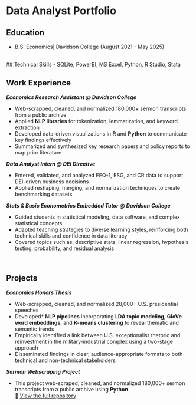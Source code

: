 # Data Analyst Portfolio

## Education 
- B.S. Economics| Davidson College (August 2021 - May 2025)
<br> 
## Technical Skills 
- SQLite, PowerBI, MS Excel, Python, R Studio, Stata
<br> 

## Work Experience
***Economics Research Assistant @ Davidson College*** <br>
- Web-scrapped, cleaned, and normalized 180,000+ sermon transcripts from a public archive<br>
- Applied **NLP libraries** for tokenization, lemmatization, and keyword extraction<br>
- Developed data-driven visualizations in **R** and **Python** to communicate key findings effectively<br>
- Summarized and synthesized key research papers and policy reports to map prior literature<br>

***Data Analyst Intern @ DEI Directive*** <br>
- Entered, validated, and analyzed EEO-1, ESG, and CR data to support DEI-driven business decisions<br>
- Applied reshaping, merging, and normalization techniques to create benchmarking datasets<br>

***Stats & Basic Econometrics Embedded Tutor @ Davidson College***<br>
- Guided students in statistical modeling, data software, and complex statistical concepts<br>
- Adapted teaching strategies to diverse learning styles, reinforcing both technical skills and confidence in data literacy<br>
- Covered topics such as: descriptive stats, linear regression, hypothesis testing, probability, and residual analysis<br>
<br> 

## Projects<br>
***Economics Honors Thesis***<br>
- Web-scrapped, cleaned, and normalized 28,000+ U.S. presidential speeches<br>
- Developed* **NLP pipelines** incorporating **LDA topic modeling**, **GloVe word embeddings**, and **K-means clustering** to reveal thematic and semantic trends<br>
- Empirically identified a link between U.S. exceptionalist rhetoric and reinvestment in the military-industrial complex using a two-stage approach<br>
- Disseminated findings in clear, audience-appropriate formats to both technical and non-technical stakeholders<br>


***Sermon Webscraping Project***
- This project web-scraped, cleaned, and normalized 180,000+ sermon transcripts from a public archive using **Python**<br>
🔗 [View the full repository](https://github.com/doughertylia-beep/sermon_project.git)<br>



